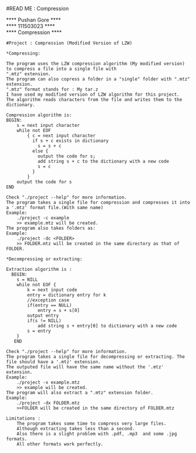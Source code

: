 #READ ME : Compression

**** Pushan Gore  **** <br>
**** 111503023    **** <br>
**** Compression  **** <br>

	#Project : Compression (Modified Version of LZW)

	*Compressing:
	
	The program uses the LZW compression algorithm (My modified version) to compress a file into a single file with
	".mtz" extension.
	The program can also copress a folder in a "single" folder with ".mtz" extension.
	".mtz" format stands for : My tar.z
	I have used my modified version of LZW algorithm for this project.
	The algorithm reads characters from the file and writes them to the dictionary.
	
	Compression algorithm is:
   	BEGIN:
		s = next input character
		while not EOF
			{ c = next input character
			  if s + c exists in dictionary 
				s = s + c
			  else {
				output the code for s;
				add string s + c to the dictionary with a new code
				s = c
			  }
			}
		output the code for s
   	END

	Check "./project --help" for more information.
	The program takes a single file for compression and compresses it into a '.mtz' format file.(With same name)
	Example: 
		./project -c example
		>> example.mtz will be created.
	The program also takes folders as:
	Example:
		./project -dc <FOLDER>
		>> FOLDER.mtz will be created in the same directory as that of FOLDER.

	*Decompressing or extracting:

	Extraction algorithm is :
 	  BEGIN:
		s = NILL
   		while not EOF {
			k = next input code
			entry = dictionary entry for k
			//exception case
			if(entry == NULL)
				entry = s + s[0]
			output entry
			if(s != NILL) 
				add string s + entry[0] to dictionary with a new code
			s = entry
		}
	   END
 
	Check "./project --help" for more information.
	The program takes a single file for decompressing or extracting. The file should have a '.mtz' extension.
	The outputed file will have the same name without the '.mtz' extension.
	Example:
		./project -x example.mtz
		>> example will be created.
	The program will also extract a ".mtz" extension folder.
	Example:
		./project -dx FOLDER.mtz
		>>FOLDER will be created in the same directory of FOLDER.mtz
	
	Limitations :
		The program takes some time to compress very large files.
		Although extracting takes less than a second.
		Also there is a slight problem with .pdf, .mp3  and some .jpg formats.
		All other formats work perfectly.
	

